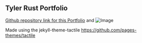## Tyler Rust Portfolio

[Github repository link for this Portfolio](https://github.com/strrules105/Portfolio) and ![Image](https://github.com/strrules105/Portfolio/blob/main/Self-Picture.png)

Made using the jekyll-theme-tactile https://github.com/pages-themes/tactile
